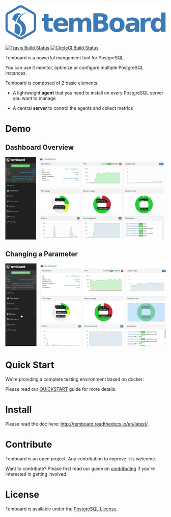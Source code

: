 
![Temboard](doc/temboard.png)

[![Travis Build Status](https://travis-ci.org/dalibo/temboard.svg?branch=master)](https://travis-ci.org/dalibo/temboard)
[![CircleCI Build Status](https://circleci.com/gh/dalibo/temboard.svg?style=shield&circle-token=06839d6191de49336658cc2d473290c15b4248c3)](https://circleci.com/gh/dalibo/temboard)


Temboard is a powerful mangement tool for PostgreSQL.

You can use it monitor, optimize or configure multiple PostgreSQL instances.

Temboard is composed of 2 basic elements:

* A lightweight **agent** that you need to install on every PostgreSQL server
  you want to manage

* A central **server** to control the agents and collect metrics

# Demo

## Dashboard Overview

![Demo Dashboard](doc/demo_dashboard.gif)

## Changing a Parameter

![Demo Settings](doc/demo_settings.gif)

# Quick Start

We're providing a complete testing environment based on docker:

Please read our [QUICKSTART](QUICKSTART.md) guide for more details.

# Install

Please read the doc here: <http://temboard.readthedocs.io/en/latest/>.

# Contribute

Temboard is an open project. Any contribution to improve it is welcome.

Want to contribute? Please first read our guide on [contributing](CONTRIBUTING.md) if you're interested in getting involved.

# License

Temboard is available under the [PostgreSQL License](LICENSE).

